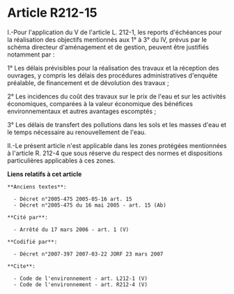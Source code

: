 # Article R212-15

I.-Pour l'application du V de l'article L. 212-1, les reports d'échéances pour la réalisation des objectifs mentionnés aux 1°
à 3° du IV, prévus par le schéma directeur d'aménagement et de gestion, peuvent être justifiés notamment par : 

1° Les délais prévisibles pour la réalisation des travaux et la réception des ouvrages, y compris les délais des procédures
administratives d'enquête préalable, de financement et de dévolution des travaux ; 

2° Les incidences du coût des travaux sur le prix de l'eau et sur les activités économiques, comparées à la valeur économique
des bénéfices environnementaux et autres avantages escomptés ; 

3° Les délais de transfert des pollutions dans les sols et les masses d'eau et le temps nécessaire au renouvellement de
l'eau. 

II.-Le présent article n'est applicable dans les zones protégées mentionnées à l'article R. 212-4 que sous réserve du respect
des normes et dispositions particulières applicables à ces zones.

**Liens relatifs à cet article**

	**Anciens textes**:

	  - Décret n°2005-475 2005-05-16 art. 15
	  - Décret n°2005-475 du 16 mai 2005 - art. 15 (Ab)

	**Cité par**:

	  - Arrêté du 17 mars 2006 - art. 1 (V)

	**Codifié par**:

	  - Décret n°2007-397 2007-03-22 JORF 23 mars 2007

	**Cite**:

	  - Code de l'environnement - art. L212-1 (V)
	  - Code de l'environnement - art. R212-4 (V)
